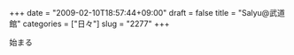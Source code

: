 +++
date = "2009-02-10T18:57:44+09:00"
draft = false
title = "Salyu@武道館"
categories = ["日々"]
slug = "2277"
+++

始まる
